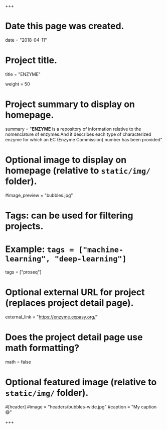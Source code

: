 +++
# Date this page was created.
date = "2018-04-11"

# Project title.
title = "ENZYME"

weight = 50
# Project summary to display on homepage.
summary = "**ENZYME** is a repository of information relative to the nomenclature of enzymes.And it describes each type of characterized enzyme for which an EC (Enzyme Commission) number has been provided"

# Optional image to display on homepage (relative to `static/img/` folder).
#image_preview = "bubbles.jpg"

# Tags: can be used for filtering projects.
# Example: `tags = ["machine-learning", "deep-learning"]`
tags = ["proseq"]

# Optional external URL for project (replaces project detail page).
external_link = "https://enzyme.expasy.org/"

# Does the project detail page use math formatting?
math = false

# Optional featured image (relative to `static/img/` folder).
#[header]
#image = "headers/bubbles-wide.jpg"
#caption = "My caption :smile:"


+++
